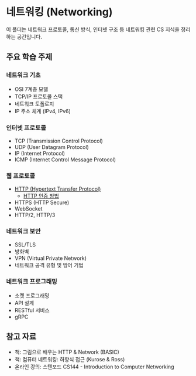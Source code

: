# 네트워킹 (Networking)

이 폴더는 네트워크 프로토콜, 통신 방식, 인터넷 구조 등 네트워킹 관련 CS 지식을 정리하는 공간입니다.

## 주요 학습 주제

### 네트워크 기초
- OSI 7계층 모델
- TCP/IP 프로토콜 스택
- 네트워크 토폴로지
- IP 주소 체계 (IPv4, IPv6)

### 인터넷 프로토콜
- TCP (Transmission Control Protocol)
- UDP (User Datagram Protocol)
- IP (Internet Protocol)
- ICMP (Internet Control Message Protocol)

### 웹 프로토콜
- [HTTP (Hypertext Transfer Protocol)](/networking/http/)
  - [HTTP 인증 방법](/networking/http/http_authentication_methods.md)
- HTTPS (HTTP Secure)
- WebSocket
- HTTP/2, HTTP/3

### 네트워크 보안
- SSL/TLS
- 방화벽
- VPN (Virtual Private Network)
- 네트워크 공격 유형 및 방어 기법

### 네트워크 프로그래밍
- 소켓 프로그래밍
- API 설계
- RESTful 서비스
- gRPC

## 참고 자료
- 책: 그림으로 배우는 HTTP & Network (BASIC)
- 책: 컴퓨터 네트워킹: 하향식 접근 (Kurose & Ross)
- 온라인 강의: 스탠포드 CS144 - Introduction to Computer Networking
